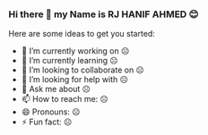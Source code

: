 ### Hi there 👋 my Name is RJ HANIF AHMED 😊

Here are some ideas to get you started:

- 🔭 I’m currently working on ☹️
- 🌱 I’m currently learning ☹️
- 👯 I’m looking to collaborate on ☹️
- 🤔 I’m looking for help with ☹️
- 💬 Ask me about ☹️
- 📫 How to reach me: ☹️
- 😄 Pronouns: ☹️
- ⚡ Fun fact: ☹️
